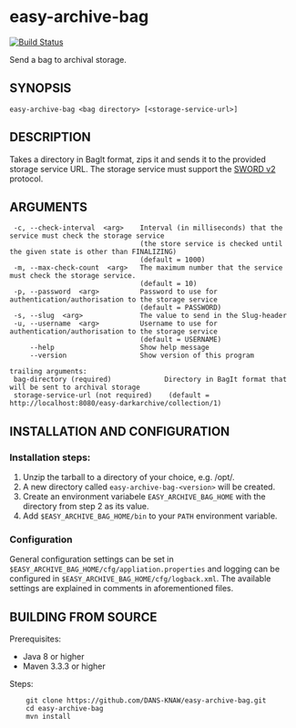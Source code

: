 easy-archive-bag
================
[![Build Status](https://travis-ci.org/DANS-KNAW/easy-archive-bag.svg?branch=master)](https://travis-ci.org/DANS-KNAW/easy-archive-bag)

Send a bag to archival storage.


SYNOPSIS
--------

    easy-archive-bag <bag directory> [<storage-service-url>]


DESCRIPTION
-----------

Takes a directory in BagIt format, zips it and sends it to the provided storage service URL. The storage service 
must support the [SWORD v2] protocol.


ARGUMENTS
---------

     -c, --check-interval  <arg>    Interval (in milliseconds) that the service must check the storage service
                                    (the store service is checked until the given state is other than FINALIZING)
                                    (default = 1000)
     -m, --max-check-count  <arg>   The maximum number that the service must check the storage service.
                                    (default = 10)
     -p, --password  <arg>          Password to use for authentication/authorisation to the storage service
                                    (default = PASSWORD)
     -s, --slug  <arg>              The value to send in the Slug-header
     -u, --username  <arg>          Username to use for authentication/authorisation to the storage service
                                    (default = USERNAME)
         --help                     Show help message
         --version                  Show version of this program
    
    trailing arguments:
     bag-directory (required)             Directory in BagIt format that will be sent to archival storage
     storage-service-url (not required)    (default = http://localhost:8080/easy-darkarchive/collection/1)


INSTALLATION AND CONFIGURATION
------------------------------

### Installation steps:

1. Unzip the tarball to a directory of your choice, e.g. /opt/.
2. A new directory called ``easy-archive-bag-<version>`` will be created.
3. Create an environment variabele ``EASY_ARCHIVE_BAG_HOME`` with the directory from step 2 as its value.
4. Add ``$EASY_ARCHIVE_BAG_HOME/bin`` to your ``PATH`` environment variable.


### Configuration

General configuration settings can be set in ``$EASY_ARCHIVE_BAG_HOME/cfg/appliation.properties`` and logging can be
configured in ``$EASY_ARCHIVE_BAG_HOME/cfg/logback.xml``. The available settings are explained in comments in 
aforementioned files.


BUILDING FROM SOURCE
--------------------

Prerequisites:

* Java 8 or higher
* Maven 3.3.3 or higher
 
Steps:

        git clone https://github.com/DANS-KNAW/easy-archive-bag.git
        cd easy-archive-bag
        mvn install

[SWORD v2]: http://swordapp.github.io/SWORDv2-Profile/SWORDProfile.html

